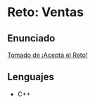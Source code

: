 # Reto: Ventas

## Enunciado

[Tomado de ¡Acepta el Reto!](https://www.aceptaelreto.com/problem/statement.php?id=105)

## Lenguajes

+ C++